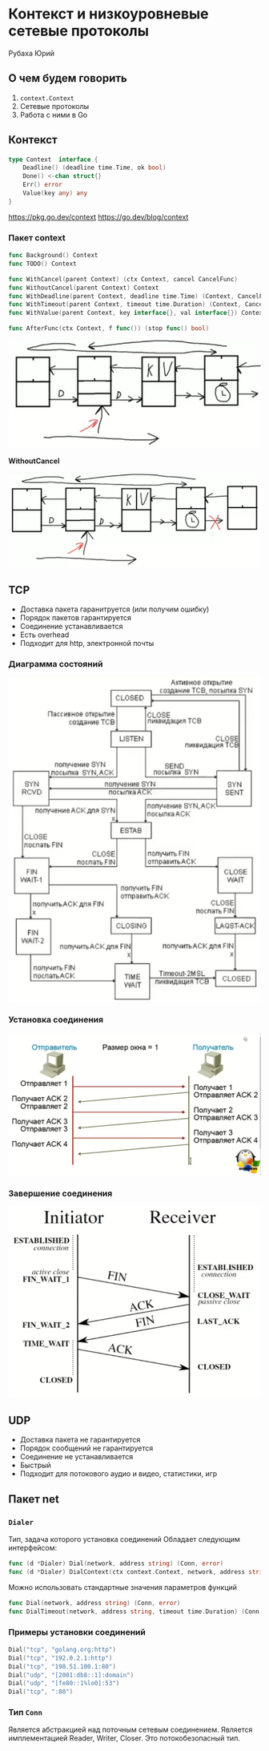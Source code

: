 # Контекст и низкоуровневые сетевые протоколы

Рубаха Юрий

## О чем будем говорить

1. `context.Context`
2. Сетевые протоколы
3. Работа с ними в Go

## Контекст

```go
type Context  interface {
    Deadline() (deadline time.Time, ok bool)
    Done() <-chan struct{}
    Err() error
    Value(key any) any
}
```
https://pkg.go.dev/context
https://go.dev/blog/context


### Пакет context

```go
func Background() Context
func TODO() Context
```

```go
func WithCancel(parent Context) (ctx Context, cancel CancelFunc)
func WithoutCancel(parent Context) Context
func WithDeadline(parent Context, deadline time.Time) (Context, CancelFunc)
func WithTimeout(parent Context, timeout time.Duration) (Context, CancelFunc)
func WithValue(parent Context, key interface{}, val interface{}) Context
```

```go
func AfterFunc(ctx Context, f func()) (stop func() bool)
```

![alt text](image.png)

**WithoutCancel**

![alt text](image-1.png)

## TCP

- Доставка пакета гаранитруется (или получим ошибку)
- Порядок пакетов гарантируется
- Соединение устанавливается
- Есть overhead
- Подходит для http, электронной почты

### Диаграмма состояний

![alt text](image-2.png)

### Установка соединения

![alt text](image-3.png)

### Завершение соединения

![alt text](image-4.png)

## UDP

- Доставка пакета не гарантируется
- Порядок сообщений не гарантируется
- Соединение не устанавливается
- Быстрый
- Подходит для потокового аудио и видео, статистики, игр

## Пакет net

### `Dialer`

Тип, задача которого установка соединений
Обладает следующим интерфейсом:

```go
func (d *Dialer) Dial(network, address string) (Conn, error)
func (d *Dialer) DialContext(ctx context.Context, network, address string) (Conn, error)
```

Можно использовать стандартные значения параметров функций
```go
func Dial(network, address string) (Conn, error)
func DialTimeout(network, address string, timeout time.Duration) (Conn, error)
```

### Примеры установки соединений

```go
Dial("tcp", "golang.org:http")
Dial("tcp", "192.0.2.1:http")
Dial("tcp", "198.51.100.1:80")
Dial("udp", "[2001:db8::1]:domain")
Dial("udp", "[fe80::1%lo0]:53")
Dial("tcp", ":80")
```

### Тип `Conn`

Является абстракцией над поточным сетевым соединением.
Является имплементацией Reader, Writer, Closer.
Это потокобезопасный тип.

